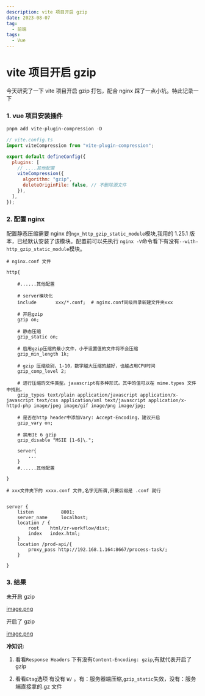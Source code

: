 ```yaml
---
description: vite 项目开启 gzip
date: 2023-08-07
tag:
  - 前端
tags:
  - Vue
---
```


# vite 项目开启 gzip

今天研究了一下 vite 项目开启 gzip 打包，配合 nginx 踩了一点小坑。特此记录一下

### 1. vue 项目安装插件

```powershell
pnpm add vite-plugin-compression -D
```

```js
// vite.config.ts
import viteCompression from "vite-plugin-compression";

export default defineConfig({
  plugins: [
    // ....其他配置
    viteCompression({
      algorithm: "gzip",
      deleteOriginFile: false, // 不删除源文件
    }),
  ],
});
```

### 2. 配置 nginx

配置静态压缩需要 nginx 的`ngx_http_gzip_static_module`模块,我用的 1.25.1 版本，已经默认安装了该模块。配置前可以先执行 `nginx -V`命令看下有没有`--with-http_gzip_static_module`模块。

```nginx
# nginx.conf 文件

http{

    #......其他配置

    # server模块化
    include       xxx/*.conf;  # nginx.conf同级目录新建文件夹xxx

    # 开启gzip
    gzip on;

    # 静态压缩
    gzip_static on;

    # 启用gzip压缩的最小文件，小于设置值的文件将不会压缩
    gzip_min_length 1k;

    # gzip 压缩级别，1-10，数字越大压缩的越好，也越占用CPU时间
    gzip_comp_level 2;

    # 进行压缩的文件类型。javascript有多种形式。其中的值可以在 mime.types 文件中找到。
    gzip_types text/plain application/javascript application/x-javascript text/css application/xml text/javascript application/x-httpd-php image/jpeg image/gif image/png image/jpg;

    # 是否在http header中添加Vary: Accept-Encoding，建议开启
    gzip_vary on;

    # 禁用IE 6 gzip
    gzip_disable "MSIE [1-6]\.";

    server{
        ...
    }
    #......其他配置

}
```

```nginx
# xxx文件夹下的 xxxx.conf 文件,名字无所谓,只要后缀是 .conf 就行


server {
    listen          8001;
    server_name     localhost;
    location / {
        root    html/zr-workflow/dist;
        index   index.html;
    }
    location /prod-api/{
        proxy_pass http://192.168.1.164:8667/process-task/;
    }

}
```

### 3. 结果

未开启 gzip

[image.png](https://p9-juejin.byteimg.com/tos-cn-i-k3u1fbpfcp/d98af4a130a041d0af377e092e809fec~tplv-k3u1fbpfcp-watermark.image?)

开启了 gzip

[image.png](https://p3-juejin.byteimg.com/tos-cn-i-k3u1fbpfcp/455e12b0e4aa445c94c1c4f3d5efdb43~tplv-k3u1fbpfcp-watermark.image?)

**冷知识:**

1. 看看`Response Headers` 下有没有`Content-Encoding: gzip`,有就代表开启了 gzip

2. 看看`Etag`选项 有没有 `W/` 。有：服务器端压缩,`gzip_static`失效，没有：服务端直接拿的.gz 文件
